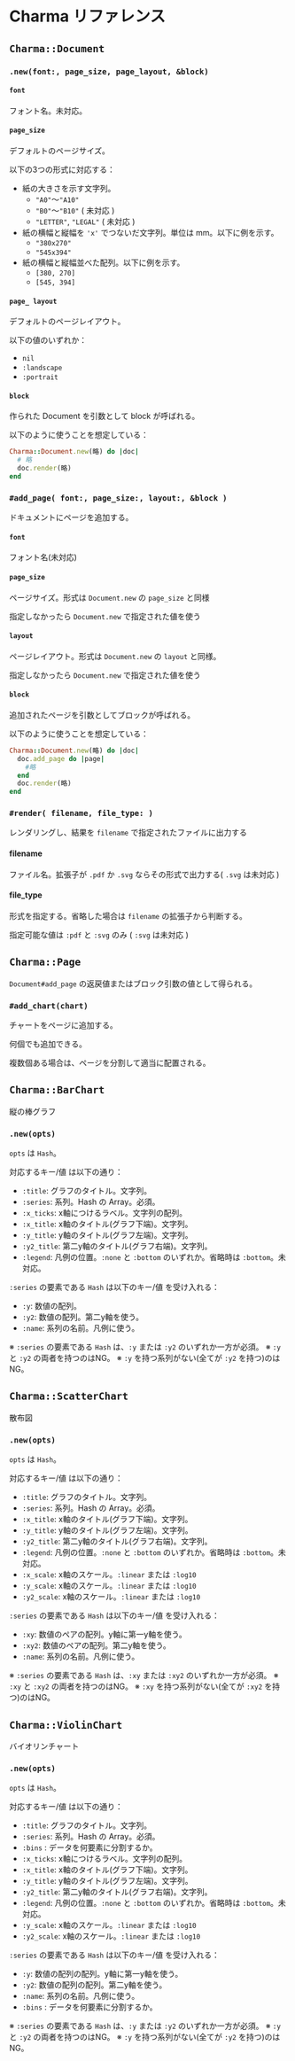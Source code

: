 # Charma リファレンス

## `Charma::Document`

### `.new(font:, page_size, page_layout, &block)`

#### `font`
フォント名。未対応。
#### `page_size`
デフォルトのページサイズ。

以下の3つの形式に対応する：
* 紙の大きさを示す文字列。
  * `"A0"`〜`"A10"`
  * `"B0"`〜`"B10"` ( 未対応 )
  * `"LETTER"`, `"LEGAL"` ( 未対応 )
* 紙の横幅と縦幅を `'x'` でつないだ文字列。単位は mm。以下に例を示す。
  * `"380x270"`
  * `"545x394"`
* 紙の横幅と縦幅並べた配列。以下に例を示す。
  * `[380, 270]`
  * `[545, 394]`

#### `page_ layout`
デフォルトのページレイアウト。

以下の値のいずれか：

* `nil`
* `:landscape`
* `:portrait`

#### `block`

作られた Document を引数として block が呼ばれる。

以下のように使うことを想定している：

```ruby
Charma::Document.new(略) do |doc|
  # 略
  doc.render(略)
end
```

### `#add_page( font:, page_size:, layout:, &block )`

ドキュメントにページを追加する。

#### `font`
フォント名(未対応)

#### `page_size`
ページサイズ。形式は `Document.new` の `page_size` と同様

指定しなかったら `Document.new` で指定された値を使う

#### `layout`
ページレイアウト。形式は `Document.new` の `layout` と同様。

指定しなかったら `Document.new` で指定された値を使う

#### `block`

追加されたページを引数としてブロックが呼ばれる。

以下のように使うことを想定している：

```ruby
Charma::Document.new(略) do |doc|
  doc.add_page do |page|
    #略
  end
  doc.render(略)
end
```


### `#render( filename, file_type: )`

レンダリングし、結果を `filename` で指定されたファイルに出力する

#### filename

ファイル名。拡張子が `.pdf` か `.svg` ならその形式で出力する( `.svg` は未対応 )

#### file_type

形式を指定する。省略した場合は `filename` の拡張子から判断する。

指定可能な値は `:pdf` と `:svg` のみ ( `:svg` は未対応 )

## `Charma::Page`

`Document#add_page` の返戻値またはブロック引数の値として得られる。


### `#add_chart(chart)`

チャートをページに追加する。

何個でも追加できる。

複数個ある場合は、ページを分割して適当に配置される。

## `Charma::BarChart`

縦の棒グラフ

### `.new(opts)`

`opts` は `Hash`。

対応するキー/値 は以下の通り：

* `:title`: グラフのタイトル。文字列。
* `:series`: 系列。Hash の Array。必須。
* `:x_ticks`: x軸につけるラベル。文字列の配列。
* `:x_title`: x軸のタイトル(グラフ下端)。文字列。
* `:y_title`: y軸のタイトル(グラフ左端)。文字列。
* `:y2_title`: 第二y軸のタイトル(グラフ右端)。文字列。
* `:legend`: 凡例の位置。`:none` と `:bottom` のいずれか。省略時は `:bottom`。未対応。

`:series` の要素である `Hash` は以下のキー/値 を受け入れる：

* `:y`: 数値の配列。
* `:y2`: 数値の配列。第二y軸を使う。
* `:name`: 系列の名前。凡例に使う。

※ `:series` の要素である `Hash` は、`:y` または `:y2` のいずれか一方が必須。
※ `:y` と `:y2` の両者を持つのはNG。
※ `:y` を持つ系列がない(全てが `:y2` を持つ)のはNG。

## `Charma::ScatterChart`

散布図

### `.new(opts)`

`opts` は `Hash`。

対応するキー/値 は以下の通り：

* `:title`: グラフのタイトル。文字列。
* `:series`: 系列。Hash の Array。必須。
* `:x_title`: x軸のタイトル(グラフ下端)。文字列。
* `:y_title`: y軸のタイトル(グラフ左端)。文字列。
* `:y2_title`: 第二y軸のタイトル(グラフ右端)。文字列。
* `:legend`: 凡例の位置。`:none` と `:bottom` のいずれか。省略時は `:bottom`。未対応。
* `:x_scale`: x軸のスケール。`:linear` または `:log10`
* `:y_scale`: x軸のスケール。`:linear` または `:log10`
* `:y2_scale`: x軸のスケール。`:linear` または `:log10`

`:series` の要素である `Hash` は以下のキー/値 を受け入れる：

* `:xy`: 数値のペアの配列。y軸に第一y軸を使う。
* `:xy2`: 数値のペアの配列。第二y軸を使う。
* `:name`: 系列の名前。凡例に使う。

※ `:series` の要素である `Hash` は、`:xy` または `:xy2` のいずれか一方が必須。
※ `:xy` と `:xy2` の両者を持つのはNG。
※ `:xy` を持つ系列がない(全てが `:xy2` を持つ)のはNG。

## `Charma::ViolinChart`

バイオリンチャート

### `.new(opts)`

`opts` は `Hash`。

対応するキー/値 は以下の通り：

* `:title`: グラフのタイトル。文字列。
* `:series`: 系列。Hash の Array。必須。
* `:bins` : データを何要素に分割するか。
* `:x_ticks`: x軸につけるラベル。文字列の配列。
* `:x_title`: x軸のタイトル(グラフ下端)。文字列。
* `:y_title`: y軸のタイトル(グラフ左端)。文字列。
* `:y2_title`: 第二y軸のタイトル(グラフ右端)。文字列。
* `:legend`: 凡例の位置。`:none` と `:bottom` のいずれか。省略時は `:bottom`。未対応。
* `:y_scale`: x軸のスケール。`:linear` または `:log10`
* `:y2_scale`: x軸のスケール。`:linear` または `:log10`

`:series` の要素である `Hash` は以下のキー/値 を受け入れる：

* `:y`: 数値の配列の配列。y軸に第一y軸を使う。
* `:y2`: 数値の配列の配列。第二y軸を使う。
* `:name`: 系列の名前。凡例に使う。
* `:bins` : データを何要素に分割するか。

※ `:series` の要素である `Hash` は、`:y` または `:y2` のいずれか一方が必須。
※ `:y` と `:y2` の両者を持つのはNG。
※ `:y` を持つ系列がない(全てが `:y2` を持つ)のはNG。

